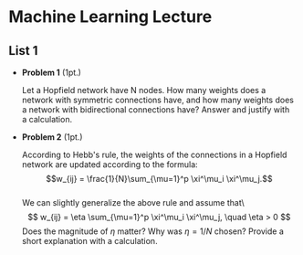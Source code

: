 # Machine Learning Lecture


## List 1

* __Problem 1__ (1pt.)

  Let a Hopfield network have N nodes. How many weights does a network with symmetric connections have, and how many weights does a network with bidirectional connections have? Answer and justify with a calculation.  

* __Problem 2__ (1pt.)

  According to Hebb's rule, the weights of the connections in a Hopfield network are updated according to the formula:\
  $$w_{ij} = \frac{1}{N}\sum_{\mu=1}^p \xi^\mu_i \xi^\mu_j.$$   
  We can slightly generalize the above rule and assume that\ 
  $$
  w_{ij} = \eta \sum_{\mu=1}^p \xi^\mu_i \xi^\mu_j, \quad \eta > 0 
  $$
  Does the magnitude of  $\eta$ matter? Why was  $\eta=1/N$ chosen? Provide a short explanation with a calculation. 


